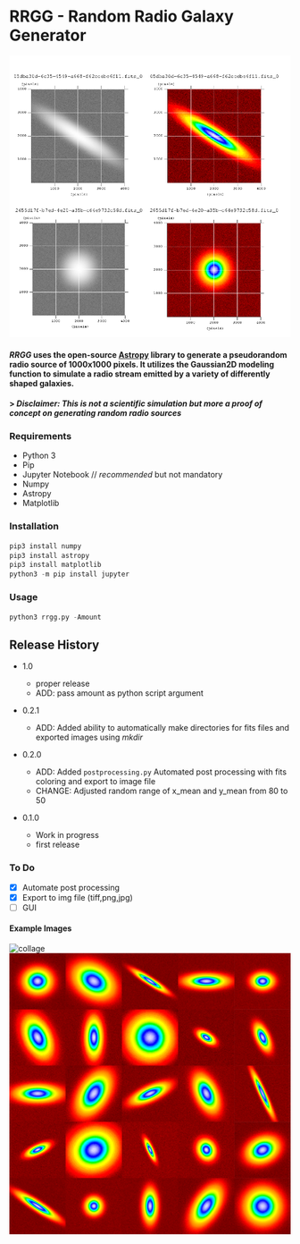 # RRGG - Random Radio Galaxy Generator
![mosaik](media/mosaik.png) 

#### ***RRGG*** uses the open-source [Astropy](https://www.astropy.org/) library to generate a pseudorandom radio source of 1000x1000 pixels. It utilizes the Gaussian2D modeling function to simulate a radio stream emitted by a variety of differently shaped galaxies.
#### > *Disclaimer: This is not a scientific simulation but more a proof of concept on generating random radio sources*


### Requirements
  * Python 3
  * Pip
  * Jupyter Notebook  // *recommended* but not mandatory
  * Numpy
  * Astropy
  * Matplotlib
### Installation

```python
pip3 install numpy
pip3 install astropy
pip3 install matplotlib
python3 -m pip install jupyter
```
### Usage
```python
python3 rrgg.py -Amount
```


## Release History
* 1.0
    * proper release
    * ADD: pass amount as python script argument
* 0.2.1
    * ADD: Added ability to automatically make directories for fits files and exported images using *mkdir*
* 0.2.0
    * ADD: Added `postprocessing.py` Automated post processing with fits coloring and export to image file
    * CHANGE: Adjusted random range of x_mean and y_mean from 80 to 50
    
* 0.1.0
    * Work in progress
    * first release
    

### To Do
- [x] Automate post processing
- [x] Export to img file (tiff,png,jpg)
- [ ] GUI

#### Example Images 
![collage](media/collage4x3.png) 
![collage](media/mosaik5x5.png) 

